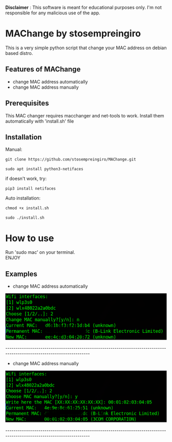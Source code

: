 
**Disclaimer** : This software is meant for educational purposes only. I'm not responsible for any malicious use of the app.
# MAChange by stosempreingiro

This is a very simple python script that change your MAC address on debian based distro.


## Features of MAChange 
* change MAC address automatically
* change MAC address manually


## Prerequisites
This MAC changer requires macchanger and net-tools to work. Install them automatically with 'install.sh' file

## Installation
Manual:
```
git clone https://github.com/stosempreingiro/MAChange.git
```
```
sudo apt install python3-netifaces 
```
if doesn't work, try:
```
pip3 install netifaces
```
Auto installation:
```
chmod +x install.sh
```
```
sudo ./install.sh
```

# How to use
Run 'sudo mac' on your terminal.\
ENJOY

## Examples
* change MAC address automatically
<p align="center">
  <img src="Screenshots/auto.png" width="800"/>
</p>
-----------------------------------------------------------------------------------------------------------------------

* change MAC address manually 
<p align="center">
  <img src="Screenshots/man.png" width="800"/>
</p>
-----------------------------------------------------------------------------------------------------------------------

